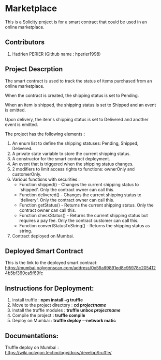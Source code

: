 # Marketplace
This is a Solidity project is for a smart contract that could be used in an online marketplace.

## Contributors
1. Hadrien PERIER (Github name : hperier1998)

## Project Descrption
The smart contract is used to track the status of items purchased from an online marketplace. 

When the contract is created, the shipping status is set to Pending. 

When an item is shipped, the shipping status is set to Shipped and an event is emitted. 

Upon delivery, the item's shipping status is set to Delivered and another event is emitted.

The project has the following elements :
1. An enum list to define the shipping statuses: Pending, Shipped, Delivered.
2. A private state variable to store the current shipping status. 
3. A constructor for the smart contract deployment.
4. An event that is triggered when the shipping status changes.
5. 2 modifiers to limit access rights to functions: ownerOnly and customerOnly.
6. Various functions with securities : 
     - Function shipped() - Changes the current shipping status to 'shipped'. Only the contract owner can call this.
     - Function delivered() - Changes the current shipping status to 'delivery'. Only the contract owner can call this.
     - Function getStatus() - Returns the current shipping status. Only the contract owner can call this.
     - Function checkStatus() - Returns the current shipping status but requires a pay fee. Only the contract customer can call this.
     - Function convertStatusToString() - Returns the shipping status as string.
7. Contract deployed on Mumbai.

## Deployed Smart Contract
This is the link to the deployed smart contract:
https://mumbai.polygonscan.com/address/0x59a69891ed8c95978c2054124b5bf360ca5f69fc

## Instructions for Deployment:
1. Install truffle : **npm install -g truffle**
2. Move to the project directory : **cd _projectname_**
3. Install the truffle modules : **truffle unbox _projectname_**
4. Compile the project : **truffle compile**
5. Deploy on Mumbai : **truffle deploy --network matic**

## Documentations:
Truffle deploy on Mumbai : https://wiki.polygon.technology/docs/develop/truffle/
